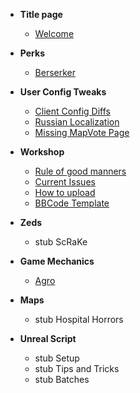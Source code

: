 * **Title page**
  * [Welcome](./README.md)

* **Perks**
  * [Berserker](./Berserker.md)

* **User Config Tweaks**
  * [Client Config Diffs](./ClientConfigDiffs.md)
  * [Russian Localization](./russian_kf.md)
  * [Missing MapVote Page](./MapvotepageFix.md)

* **Workshop**
  * [Rule of good manners](../Workshop/Workshop_Etiquette.md)
  * [Current Issues](../Workshop/Workshop_Issues.md)
  * [How to upload](../Workshop/Workshop_How2.md.md)
  * [BBCode Template](../Workshop/Workshop_Tmpl.md)

* **Zeds**
  * stub ScRaKe

* **Game Mechanics**
  * [Agro](./Agro.md)

* **Maps**
  * stub Hospital Horrors

* **Unreal Script**
  * stub Setup
  * stub Tips and Tricks
  * stub Batches
